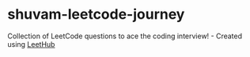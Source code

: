 # shuvam-leetcode-journey
Collection of LeetCode questions to ace the coding interview! - Created using [LeetHub](https://github.com/QasimWani/LeetHub)
